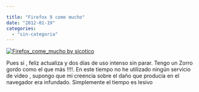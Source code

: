 ```yaml
---

title: "Firefox 9 come mucho"
date: "2012-01-19"
categories: 
  - "sin-categoria"
---
```


[![Firefox_come_mucho by sicotico](images/6724825019_11ffe94757.jpg)](https://www.flickr.com/photos/12949201@N08/6724825019/ "Firefox_come_mucho") 

Pues si , feliz actualiza y dos días de uso intenso sin parar. Tengo un Zorro gordo como el que más !!!!. En este tiempo no he utilizado ningún servicio de video , supongo que mi creencia sobre el daño que producía en el navegador era infundado. Simplemente el tiempo es lesivo
